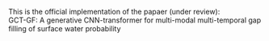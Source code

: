 This is the official implementation of the papaer (under review):  
GCT-GF: A generative CNN-transformer for multi-modal multi-temporal gap filling of surface water probability
